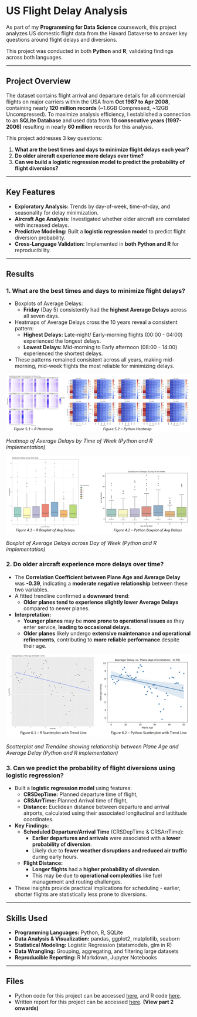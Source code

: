 # US Flight Delay Analysis

As part of my **Programming for Data Science** coursework, this project analyzes US domestic flight data from the Havard Dataverse to answer key questions around flight delays and diversions.

This project was conducted in both **Python** and **R**, validating findings across both languages.

---

## Project Overview

The dataset contains flight arrival and departure details for all commercial flights on major carriers within the USA from **Oct 1987 to Apr 2008**, containing nearly **120 million records** (~1.6GB Compressed, ~12GB Uncompressed). 
To maximize analysis efficiency, I established a connection to an **SQLite Database** and used data from **10 consecutive years (1997-2006)** resulting in nearly **60 million** records for this analysis.

This project addresses 3 key questions:
1. **What are the best times and days to minimize flight delays each year?**  
2. **Do older aircraft experience more delays over time?**  
3. **Can we build a logistic regression model to predict the probability of flight diversions?**

---

## Key Features

- **Exploratory Analysis:** Trends by day-of-week, time-of-day, and seasonality for delay minimization.
- **Aircraft Age Analysis:** Investigated whether older aircraft are correlated with increased delays.
- **Predictive Modeling:** Built a **logistic regression model** to predict flight diversion probability.
- **Cross-Language Validation:** Implemented in **both Python and R** for reproducibility.

---

## Results

### 1. What are the best times and days to minimize flight delays?
- Boxplots of Average Delays:
  -  **Friday** (Day 5) consistently had the **highest Average Delays** across all seven days.
- Heatmaps of Average Delays cross the 10 years reveal a consistent pattern:
  - **Highest Delays:** Late-night/ Early-morning flights (00:00 - 04:00) experienced the longest delays.
  - **Lowest Delays:** Mid-morning to Early afternoon (08:00 - 14:00) experienced the shortest delays.
- These patterns remained consistent across all years, making mid-morning, mid-week flights the most reliable for minimizing delays.

![Heatmap analysis of time of day](Heatmap.png)  

*Heatmap of Average Delays by Time of Week (Python and R implementation)* 

![Boxplot analysis of day of week](Boxplot.png)  

*Boxplot of Average Delays across Day of Week (Python and R implementation)*

### 2. Do older aircraft experience more delays over time?
- The **Correlation Coefficient between Plane Age and Average Delay** was **-0.39**, indicating a **moderate negative relationship** between these two variables.
- A fitted trendline confirmed a **downward trend**:
  - **Older planes tend to experience slightly lower Average Delays** compared to newer planes.
- **Interpretation:**
  - **Younger planes** may be **more prone to operational issues** as they enter service, **leading to occasional delays.**
  - **Older planes** likely undergo **extensive maintenance and operational refinements**, contributing to **more reliable performance** despite their age.

![Trendline of plane age by average delay](Trendline.png)  

*Scatterplot and Trendline showing relationship between Plane Age and Average Delay (Python and R implementation)*

### 3. Can we predict the probability of flight diversions using logistic regression?
- Built a **logistic regression model** using features:
  - **CRSDepTime:** Planned departure time of flight,
  - **CRSArrTime:** Planned Arrival time of flight,
  - **Distance:** Euclidean distance between departure and arrival airports, calculated using their associated longitudinal and latititude coordinates.
- **Key Findings:**
  - **Scheduled Departure/Arrival Time** (CRSDepTime & CRSArrTime):
    - **Earlier departures and arrivals** were associated with a **lower probability of diversion**.
    - Likely due to **fewer weather disruptions and reduced air traffic** during early hours.
  - **Flight Distance:**
    - **Longer flights** had a **higher probability of diversion**.
    - This may be due to **operational complexities** like fuel management and routing challenges.
- These insights provide practical implications for scheduling - earlier, shorter flights are statistically less prone to diversions.

---

## Skills Used

- **Programming Languages:** Python, R, SQLite
- **Data Analysis & Visualization:** pandas, ggplot2, matplotlib, seaborn  
- **Statistical Modeling:** Logistic Regression (statsmodels, glm in R)  
- **Data Wrangling:** Grouping, aggregating, and filtering large datasets  
- **Reproducible Reporting:** R Markdown, Jupyter Notebooks

---

## Files

- Python code for this project can be accessed [here](ST2195_Part_2.ipynb), and R code [here]().
- Written report for this project can be accessed [here](ST2195_Final.pdf). **(View part 2 onwards)**


